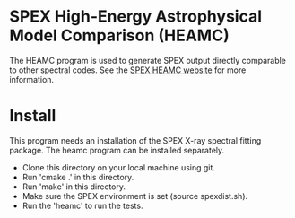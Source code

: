 # SPEX High-Energy Astrophysical Model Comparison (HEAMC)

The HEAMC program is used to generate SPEX output directly comparable to other spectral codes. 
See the [SPEX HEAMC website](https://personal.sron.nl/~jellep/heamc/) for more information.

# Install

This program needs an installation of the SPEX X-ray spectral fitting package. The heamc
program can be installed separately.

- Clone this directory on your local machine using git.
- Run 'cmake .' in this directory.
- Run 'make' in this directory.
- Make sure the SPEX environment is set (source spexdist.sh).
- Run the 'heamc' to run the tests.
